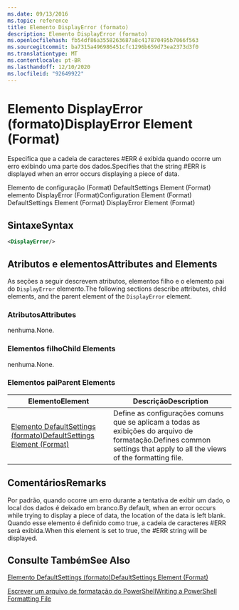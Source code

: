 ```yaml
---
ms.date: 09/13/2016
ms.topic: reference
title: Elemento DisplayError (formato)
description: Elemento DisplayError (formato)
ms.openlocfilehash: fb54df86a3558263687a8c417870495b7066f563
ms.sourcegitcommit: ba7315a496986451cfc1296b659d73ea2373d3f0
ms.translationtype: MT
ms.contentlocale: pt-BR
ms.lasthandoff: 12/10/2020
ms.locfileid: "92649922"
---
```

# <a name="displayerror-element-format"></a><span data-ttu-id="90fc8-103">Elemento DisplayError (formato)</span><span class="sxs-lookup"><span data-stu-id="90fc8-103">DisplayError Element (Format)</span></span>

<span data-ttu-id="90fc8-104">Especifica que a cadeia de caracteres #ERR é exibida quando ocorre um erro exibindo uma parte dos dados.</span><span class="sxs-lookup"><span data-stu-id="90fc8-104">Specifies that the string #ERR is displayed when an error occurs displaying a piece of data.</span></span>

<span data-ttu-id="90fc8-105">Elemento de configuração (Format) DefaultSettings Element (Format) elemento DisplayError (Format)</span><span class="sxs-lookup"><span data-stu-id="90fc8-105">Configuration Element (Format) DefaultSettings Element (Format) DisplayError Element (Format)</span></span>

## <a name="syntax"></a><span data-ttu-id="90fc8-106">Sintaxe</span><span class="sxs-lookup"><span data-stu-id="90fc8-106">Syntax</span></span>

```xml
<DisplayError/>
```

## <a name="attributes-and-elements"></a><span data-ttu-id="90fc8-107">Atributos e elementos</span><span class="sxs-lookup"><span data-stu-id="90fc8-107">Attributes and Elements</span></span>

<span data-ttu-id="90fc8-108">As seções a seguir descrevem atributos, elementos filho e o elemento pai do `DisplayError` elemento.</span><span class="sxs-lookup"><span data-stu-id="90fc8-108">The following sections describe attributes, child elements, and the parent element of the `DisplayError` element.</span></span>

### <a name="attributes"></a><span data-ttu-id="90fc8-109">Atributos</span><span class="sxs-lookup"><span data-stu-id="90fc8-109">Attributes</span></span>

<span data-ttu-id="90fc8-110">nenhuma.</span><span class="sxs-lookup"><span data-stu-id="90fc8-110">None.</span></span>

### <a name="child-elements"></a><span data-ttu-id="90fc8-111">Elementos filho</span><span class="sxs-lookup"><span data-stu-id="90fc8-111">Child Elements</span></span>

<span data-ttu-id="90fc8-112">nenhuma.</span><span class="sxs-lookup"><span data-stu-id="90fc8-112">None.</span></span>

### <a name="parent-elements"></a><span data-ttu-id="90fc8-113">Elementos pai</span><span class="sxs-lookup"><span data-stu-id="90fc8-113">Parent Elements</span></span>

|<span data-ttu-id="90fc8-114">Elemento</span><span class="sxs-lookup"><span data-stu-id="90fc8-114">Element</span></span>|<span data-ttu-id="90fc8-115">Descrição</span><span class="sxs-lookup"><span data-stu-id="90fc8-115">Description</span></span>|
|-------------|-----------------|
|[<span data-ttu-id="90fc8-116">Elemento DefaultSettings (formato)</span><span class="sxs-lookup"><span data-stu-id="90fc8-116">DefaultSettings Element (Format)</span></span>](./defaultsettings-element-format.md)|<span data-ttu-id="90fc8-117">Define as configurações comuns que se aplicam a todas as exibições do arquivo de formatação.</span><span class="sxs-lookup"><span data-stu-id="90fc8-117">Defines common settings that apply to all the views of the formatting file.</span></span>|

## <a name="remarks"></a><span data-ttu-id="90fc8-118">Comentários</span><span class="sxs-lookup"><span data-stu-id="90fc8-118">Remarks</span></span>

<span data-ttu-id="90fc8-119">Por padrão, quando ocorre um erro durante a tentativa de exibir um dado, o local dos dados é deixado em branco.</span><span class="sxs-lookup"><span data-stu-id="90fc8-119">By default, when an error occurs while trying to display a piece of data, the location of the data is left blank.</span></span> <span data-ttu-id="90fc8-120">Quando esse elemento é definido como true, a cadeia de caracteres #ERR será exibida.</span><span class="sxs-lookup"><span data-stu-id="90fc8-120">When this element is set to true, the #ERR string will be displayed.</span></span>

## <a name="see-also"></a><span data-ttu-id="90fc8-121">Consulte Também</span><span class="sxs-lookup"><span data-stu-id="90fc8-121">See Also</span></span>

[<span data-ttu-id="90fc8-122">Elemento DefaultSettings (formato)</span><span class="sxs-lookup"><span data-stu-id="90fc8-122">DefaultSettings Element (Format)</span></span>](./defaultsettings-element-format.md)

[<span data-ttu-id="90fc8-123">Escrever um arquivo de formatação do PowerShell</span><span class="sxs-lookup"><span data-stu-id="90fc8-123">Writing a PowerShell Formatting File</span></span>](./writing-a-powershell-formatting-file.md)
